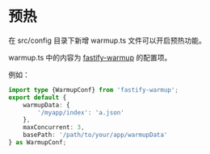 # 预热

在 src/config 目录下新增 warmup.ts 文件可以开启预热功能。

warmup.ts 中的内容为 [fastify-warmup](https://github.com/searchfe/fastify-warmup) 的配置项。

例如：

```ts
import type {WarmupConf} from 'fastify-warmup';
export default {
    warmupData: {
        '/myapp/index': 'a.json'
    },
    maxConcurrent: 3,
    basePath: '/path/to/your/app/warmupData'
} as WarmupConf;
```